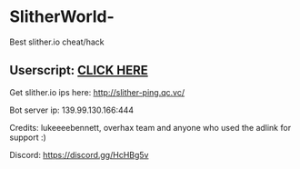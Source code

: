# SlitherWorld-
Best slither.io cheat/hack
<h2>Userscript: <a href="https://github.com/THEGUY3ds/SlitherWorld-/raw/master/SlitherWorldHack.user.js" target="_blank">CLICK HERE</a></h2>

Get slither.io ips here: http://slither-ping.qc.vc/

Bot server ip: 
139.99.130.166:444

Credits: lukeeeebennett, overhax team and anyone who used the adlink for support :)

Discord: https://discord.gg/HcHBg5v

